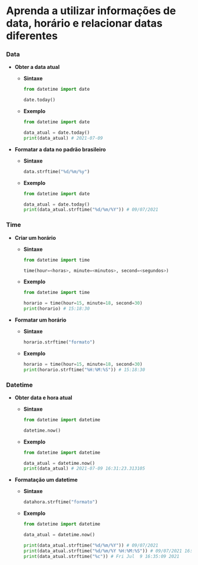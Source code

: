 # Aprenda a utilizar informações de data, horário e relacionar datas diferentes

### Data

* **Obter a data atual**

  * **Sintaxe**

    ```python
    from datetime import date

    date.today()
    ```

  * **Exemplo**

    ```python
    from datetime import date

    data_atual = date.today()
    print(data_atual) # 2021-07-09
    ```

* **Formatar a data no padrão brasileiro**

  * **Sintaxe**

    ```python
    data.strftime("%d/%m/%y")
    ```

  * **Exemplo**

    ```python
    from datetime import date

    data_atual = date.today()
    print(data_atual.strftime("%d/%m/%Y")) # 09/07/2021
    ```

### Time

* **Criar um horário**

  * **Sintaxe**

    ```python
    from datetime import time

    time(hour=<horas>, minute=<minutos>, second=<segundos>)
    ```

  * **Exemplo**

    ```python
    from datetime import time

    horario = time(hour=15, minute=18, second=30)
    print(horario) # 15:18:30
    ```

* **Formatar um horário**

  * **Sintaxe**

    ```python
    horario.strftime("formato")
    ```


  * **Exemplo**

    ```python
    horario = time(hour=15, minute=18, second=30)
    print(horario.strftime("%H:%M:%S")) # 15:18:30
    ```

### Datetime

* **Obter data e hora atual**

  * **Sintaxe**

    ```python
    from datetime import datetime

    datetime.now()
    ```

  * **Exemplo**

    ```python
    from datetime import datetime

    data_atual = datetime.now()
    print(data_atual) # 2021-07-09 16:31:23.313105 
    ```

* **Formatação um datetime**

  * **Sintaxe**

    ```python
    datahora.strftime("formato")
    ```

  * **Exemplo**

    ```python
    from datetime import datetime

    data_atual = datetime.now()

    print(data_atual.strftime("%d/%m/%Y")) # 09/07/2021
    print(data_atual.strftime("%d/%m/%Y %H:%M:%S")) # 09/07/2021 16:34:20
    print(data_atual.strftime("%c")) # Fri Jul  9 16:35:09 2021
    ```
